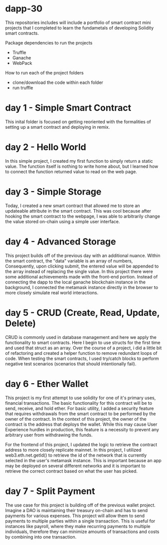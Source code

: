 # dapp-30
This repositories includes will include a portfolio of smart contract mini projects that I completed to learn the fundametals of developing Solidity smart contracts.

Package dependencies to run the projects
- Truffle
- Ganache
- WebPack

How to run each of the project folders
  - clone/download the code within each folder
  - run truffle

# day 1 - Simple Smart Contract
This inital folder is focused on getting reoriented with the formalities of setting up a smart contract and deploying in remix.

# day 2 - Hello World
In this simple project, I created my first function to simply return a static value. The function itself is nothing to write home about, but I learned how to connect the function returned value to read on the web page.

# day 3 - Simple Storage
Today, I created a new smart contract that allowed me to store an updateable attribute in the smart contract. This was cool because after hooking the smart contract to the webpage, I was able to arbitrarily change the value stored on-chain using a simple user interface.

# day 4 - Advanced Storage
This project builds off of the previous day with an additional nuance. Within the smart contract, the "data" variable is an array of numbers,  Consequently, upon clicking submit, the entered value will be appended to the array instead of replacing the single value.
In this project there were some additional achievements made with the front-end portion. Instead of connecting the dapp to the local ganache blockchain instance in the background, I connected the metamask instance directly in the browser to more closely simulate real world interactions. 

# day 5 - CRUD (Create, Read, Update, Delete)
CRUD is commonly used in database management and here we apply the functionality to smart contracts. Here I begin to use structs for the first time and used that struct as an array. 
Over the course of a project, i did a little bit of refactoring and created a helper function to remove redundant loops of code.
When testing the smart contracts, I used try/catch blocks to perform negative test scenarios (scenarios that should intentionally fail).

# day 6 - Ether Wallet
This project is my first attempt to use solidity for one of it's primary uses, financial transactions. The basic functionality for this contract will be to send, receive, and hold ether. For basic utility, I added a security feature that requires withdrawals from the smart contract to be performed by the owner of the contract. In the context of this project, the owner of the contract is the address that deploys the wallet. While this may cause User Experience hurdles in production, this feature is a necessity to prevent any arbitrary user from withdrawing the funds.

For the frontend of this project, I updated the logic to retrieve the contract address to more closely replicate mainnet. In this project, I utilized web3.eth.net.getId() to retrieve the id of the network that is currently selected in the user's metamask instance. This is important because an app may be deployed on several different networks and it is important to retrieve the correct contract based on what the user has picked.

# day 7 - Split Payment
The use case for this project is building off of the previous wallet project. Imagine a DAO is maintaining their treasury on-chain and has to send payments for various expenses. This project will allow them to send payments to multiple parties within a single transaction. This is useful for instances like payroll, where they make recurring payments to multiple individuals, therefore they can minimize amounts of transactions and costs by combining into one transaction.